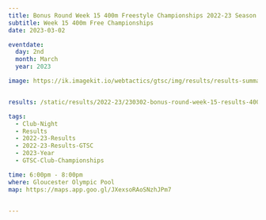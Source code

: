 ```yaml
---
title: Bonus Round Week 15 400m Freestyle Championships 2022-23 Season
subtitle: Week 15 400m Free Championships
date: 2023-03-02

eventdate:
  day: 2nd
  month: March
  year: 2023

image: https://ik.imagekit.io/webtactics/gtsc/img/results/results-summary-28.jpg


results: /static/results/2022-23/230302-bonus-round-week-15-results-400m-free-distance-champs.pdf

tags:
  - Club-Night
  - Results
  - 2022-23-Results
  - 2022-23-Results-GTSC
  - 2023-Year
  - GTSC-Club-Championships

time: 6:00pm - 8:00pm
where: Gloucester Olympic Pool
map: https://maps.app.goo.gl/JXexsoRAoSNzhJPm7


---
```





